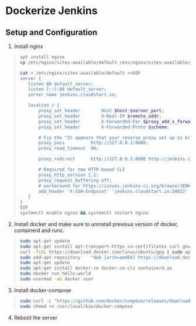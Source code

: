 # Dockerize Jenkins

## Setup and Configuration

1. Install nginx

> ```bash
> apt install nginx
> cp /etc/nginx/sites-available/default /etc/nginx/sites-available/default.`date +%s`
>
> cat > /etc/nginx/sites-available/default <<EOF
> server {
>    listen 80 default_server;
>    listen [::]:80 default_server;
>    server_name jenkins.cloudstart.io;
>
>    location / {
>        proxy_set_header        Host $host:$server_port;
>        proxy_set_header        X-Real-IP $remote_addr;
>        proxy_set_header        X-Forwarded-For $proxy_add_x_forwarded_for;
>        proxy_set_header        X-Forwarded-Proto $scheme;
>
>        # Fix the "It appears that your reverse proxy set up is broken" error.
>        proxy_pass          http://127.0.0.1:8080;
>        proxy_read_timeout  90;
>
>        proxy_redirect      http://127.0.0.1:8080 http://jenkins.cloudstart.io;
>
>        # Required for new HTTP-based CLI
>        proxy_http_version 1.1;
>        proxy_request_buffering off;
>        # workaround for https://issues.jenkins-ci.org/browse/JENKINS-45651
>        add_header 'X-SSH-Endpoint' 'jenkins.cloudstart.io:50022' always;
>    }
> }
> EOF
> systemctl enable nginx && systemctl restart nginx
> ```

2. Install docker and make sure to uninstall previous version of docker, containerd and runc.

> ```bash
> sudo apt-get update
> sudo apt-get install apt-transport-https ca-certificates curl gnupg-agent software-properties-common
> curl -fsSL https://download.docker.com/linux/ubuntu/gpg | sudo apt-key add -
> sudo add-apt-repository    "deb [arch=amd64] https://download.docker.com/linux/ubuntu  $(lsb_release -cs) stable"
> sudo apt-get update
> sudo apt-get install docker-ce docker-ce-cli containerd.io
> sudo docker run hello-world
> sudo usermod -aG docker user
> ```

3. Install docker-compose

> ```bash
> sudo curl -L "https://github.com/docker/compose/releases/download/1.26.2/docker-compose-$(uname -s)-$(uname -m)" -o /usr/local/bin/docker-compose
> sudo chmod +x /usr/local/bin/docker-compose
> ```

4. Reboot the server
